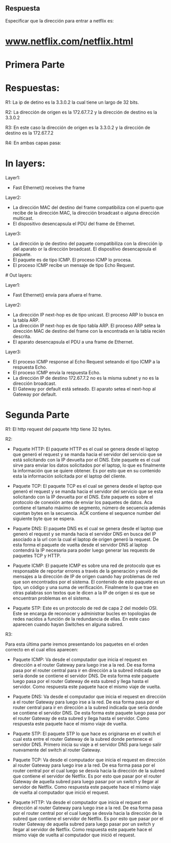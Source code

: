 ## Respuesta

Especificar que la dirección para entrar a netflix es:

# www.netflix.com/netflix.html

# Primera Parte

# Respuestas:

R1: La ip de detino es la 3.3.0.2 la cual tiene un largo de 32 bits.

R2: La dirección de origen es la 172.67.7.2 y la dirección de destino es la 3.3.0.2

R3: En este caso la dirección de origen es la 3.3.0.2 y la dirección de destino es la 172.67.7.2

R4: En ambas capas pasa:

# In layers:

Layer1: 

- Fast Ethernet() receives the frame

Layer2:

- La dirección MAC del destino del frame compatibiliza con el puerto que recibe de la dirección MAC, la dirección broadcast o alguna dirección multicast.
- El dispositivo desencapsula el PDU del frame de Ethernet.

Layer3:

- La dirección ip de destino del paquete compatibiliza con la dirección ip del aparato or la dirección broadcast. El dispositivo desencapsula el paquete.
- El paquete es de tipo ICMP. El proceso ICMP lo procesa.
- El proceso ICMP recibe un mensaje de tipo Echo Request.

# Out layers:

Layer1:

- Fast Ethernet() envía para afuera el frame.

Layer2:

- La dirección IP next-hop es de tipo unicast. El proceso ARP lo busca en la tabla ARP.
- La dirección IP next-hop es de tipo tabla ARP. El proceso ARP setea la dirección MAC de destino del frame con la encontrada en la tabla recién descrita.
- El aparato desencapsula el PDU a una frame de Ethernet.

Layer3:

- El proceso ICMP response al Echo Request seteando el tipo ICMP a la respuesta Echo.
- El proceso ICMP envía la respuesta Echo.
- La dirección IP de destino 172.67.7.2 no es la misma subnet y no es la dirección broadcast.
- El Gateway por default está seteado. El aparato setea el next-hop al Gateway por default.

# Segunda Parte

R1: El http request del paquete http tiene 32 bytes.


R2:

- Paquete HTTP: El paquete HTTP es el cual se genera desde el laptop que generó el request y se manda hacia el servidor del servicio que se está solicitando con la IP
devuelta por el DNS. Este paquete es el cual sirve para enviar los datos solicitados por el laptop, lo que es finalmente la información que se quiere obtener. Es por esto
que en su contenido esta la información solicitada por el laptop del cliente.

- Paquete TCP: El paquete TCP es el cual se genera desde el laptop que generó el request y se manda hacia el servidor del servicio que se esta solicitando con la IP
devuelta por el DNS. Este paquete es sobre el protocolo de conexión antes de enviar los paquetes de datos. Aca contiene el tamaño máximo de segmento, número de secuencia además cuentan bytes en la secuencia. ACK contiene el sequence number del siguiente byte que se espera. 


- Paquete DNS: El paquete DNS es el cual se genera desde el laptop que generó el request y se manda hacia el servidor DNS en busca del IP asociado a la url con la cual
el laptop de origen generó la request. De esta forma el paquete de vuelta desde el servidor DNS al laptop contendrá la IP necesaria para poder luego generar las requests
de paquetes TCP y HTTP.

- Paquete ICMP: El paquete ICMP es sobre una red de protocolo que es responsable de reportar errores a través de la generación y envió de mensajes a la dirección de IP
de origen cuando hay problemas de red que son encontrados por el sistema. El contenido de este paquete es un tipo, un código y una suma de verificación. Finalmente
lo que trae en otras palabras son textos que le dicen a la IP de origen si es que se encuentran problemas en el sistema.

- Paquete STP: Este es un protocolo de red de capa 2 del modelo OSI. Este se encarga de reconocer y administrar bucles en topologías de redes nacidos a función de la redundancia
de ellas. En este caso aparecen cuando hayan Switches en alguna subred. 

R3:

Para esta última parte iremos presentando los paquetes en el orden correcto en el cual ellos aparecen:

- Paquete ICMP: Va desde el computador que inicia el request en dirección a el router Gateway para luego irse a la red. De esa forma pasa por el router central para ir en dirección a la subred indicada que sería donde se contiene el servidor DNS. De esta forma este paquete luego pasa por el router Gateway de esta subred y llega hasta el servidor. Como respuesta este paquete hace el mismo viaje de vuelta.


- Paquete DNS: Va desde el computador que inicia el request en dirección a el router Gateway para luego irse a la red. De esa forma pasa por el router central para ir en dirección a la subred indicada que sería donde se contiene el servidor DNS. De esta forma este paquete luego pasa por el router Gateway de esta subred y llega hasta el servidor. Como respuesta este paquete hace el mismo viaje de vuelta.

- Paquete STP: El paquete STP lo que hace es originarse en el switch el cual esta entre el router Gateway de la subred donde pertenece el servidor DNS. Primero inicia su viaje a el servidor DNS para luego salir nuevamente del switch al router Gateway.

- Paquete TCP: Va desde el computador que inicia el request en dirección al router Gateway para luego irse a la red. De esa forma pasa por el router central por el cual luego se desvía hacia la dirección de la subred que contiene el servidor de Netflix. Es por esto que pasar por el router Gateway de aquella subred para luego pasar por un switch y llegar al servidor de Netflix. Como respuesta este paquete hace el mismo viaje de vuelta al computador que inició el request.

- Paquete HTTP: Va desde el computador que inicia el request en dirección al router Gateway para luego irse a la red. De esa forma pasa por el router central por el cual luego se desvía hacia la dirección de la subred que contiene el servidor de Netflix. Es por esto que pasar por el router Gateway de aquella subred para luego pasar por un switch y llegar al servidor de Netflix. Como respuesta este paquete hace el mismo viaje de vuelta al computador que inició el request.
